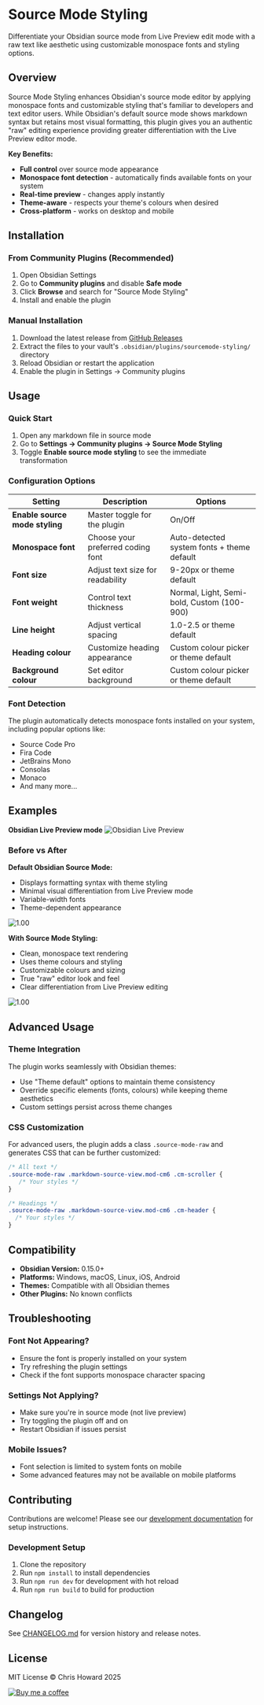 # Source Mode Styling

Differentiate your Obsidian source mode from Live Preview edit mode with a raw text like aesthetic using customizable monospace fonts and styling options.

## Overview

Source Mode Styling enhances Obsidian's source mode editor by applying monospace fonts and customizable styling that's familiar to developers and text editor users. While Obsidian's default source mode shows markdown syntax but retains most visual formatting, this plugin gives you an authentic "raw" editing experience providing greater differentiation with the Live Preview editor mode.

**Key Benefits:**

* **Full control** over source mode appearance
* **Monospace font detection** - automatically finds available fonts on your system
* **Real-time preview** - changes apply instantly
* **Theme-aware** - respects your theme's colours when desired
* **Cross-platform** - works on desktop and mobile

## Installation

### From Community Plugins (Recommended)

1. Open Obsidian Settings
2. Go to **Community plugins** and disable **Safe mode**
3. Click **Browse** and search for "Source Mode Styling"
4. Install and enable the plugin

### Manual Installation

1. Download the latest release from [GitHub Releases](https://github.com/chrishoward/sourcemode-styling/releases)
2. Extract the files to your vault's `.obsidian/plugins/sourcemode-styling/` directory
3. Reload Obsidian or restart the application
4. Enable the plugin in Settings → Community plugins

## Usage

### Quick Start

1. Open any markdown file in source mode
2. Go to **Settings → Community plugins → Source Mode Styling**
3. Toggle **Enable source mode styling** to see the immediate transformation

### Configuration Options

| Setting                        | Description                       | Options                                    |
| ------------------------------ | --------------------------------- | ------------------------------------------ |
| **Enable source mode styling** | Master toggle for the plugin      | On/Off                                     |
| **Monospace font**             | Choose your preferred coding font | Auto-detected system fonts + theme default |
| **Font size**                  | Adjust text size for readability  | 9-20px or theme default                    |
| **Font weight**                | Control text thickness            | Normal, Light, Semi-bold, Custom (100-900) |
| **Line height**                | Adjust vertical spacing           | 1.0-2.5 or theme default                   |
| **Heading colour**             | Customize heading appearance      | Custom colour picker or theme default       |
| **Background colour**          | Set editor background             | Custom colour picker or theme default       |

### Font Detection

The plugin automatically detects monospace fonts installed on your system, including popular options like:

* Source Code Pro
* Fira Code
* JetBrains Mono
* Consolas
* Monaco
* And many more...

## Examples

**Obsidian Live Preview mode**
![Obsidian Live Preview](assets/images/obsidian-live-preview.png)

### Before vs After

**Default Obsidian Source Mode:**

* Displays formatting syntax with theme styling
* Minimal visual differentiation from Live Preview mode
* Variable-width fonts
* Theme-dependent appearance

![1.00](assets/images/obsidian-sourcemode.png)

**With Source Mode Styling:**

* Clean, monospace text rendering
* Uses theme colours and styling
* Customizable colours and sizing
* True "raw" editor look and feel
* Clear differentiation from Live Preview editing

![1.00](assets/images/sourcemode-styling.png)

## Advanced Usage

### Theme Integration

The plugin works seamlessly with Obsidian themes:

* Use "Theme default" options to maintain theme consistency
* Override specific elements (fonts, colours) while keeping theme aesthetics
* Custom settings persist across theme changes

### CSS Customization

For advanced users, the plugin adds a class `.source-mode-raw` and generates CSS that can be further customized:

```CSS
/* All text */
.source-mode-raw .markdown-source-view.mod-cm6 .cm-scroller {
   /* Your styles */
}

/* Headings */
.source-mode-raw .markdown-source-view.mod-cm6 .cm-header {
  /* Your styles */
}
```

## Compatibility

* **Obsidian Version:** 0.15.0+
* **Platforms:** Windows, macOS, Linux, iOS, Android
* **Themes:** Compatible with all Obsidian themes
* **Other Plugins:** No known conflicts

## Troubleshooting

### Font Not Appearing?

* Ensure the font is properly installed on your system
* Try refreshing the plugin settings
* Check if the font supports monospace character spacing

### Settings Not Applying?

* Make sure you're in source mode (not live preview)
* Try toggling the plugin off and on
* Restart Obsidian if issues persist

### Mobile Issues?

* Font selection is limited to system fonts on mobile
* Some advanced features may not be available on mobile platforms

## Contributing

Contributions are welcome! Please see our [development documentation](CLAUDE.md) for setup instructions.

### Development Setup

1. Clone the repository
2. Run `npm install` to install dependencies
3. Run `npm run dev` for development with hot reload
4. Run `npm run build` to build for production

## Changelog

See [CHANGELOG.md](CHANGELOG.md) for version history and release notes.

## License

MIT License © Chris Howard 2025

[![Buy me a coffee](assets/images/bmc-button-small.png)](https://buymeacoffee.com/4e8cu9fzwy)
